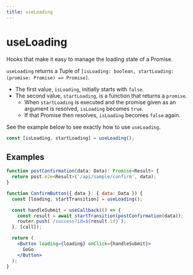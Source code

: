 ```yaml
---
title: useLoading
---
```


# useLoading

Hooks that make it easy to manage the loading state of a Promise.

`useLoading` returns a Tuple of `[isLoading: boolean, startLoading: (promise: Promise) => Promise]`.

- The first value, `isLoading`, initially starts with `false`.
- The second value, `startLoading`, is a function that returns a `promise`.
  - When `startLoading` is executed and the promise given as an argument is resolved, `isLoading` becomes `true`.
  - If that Promise then resolves, `isLoading` becomes `false` again.

See the example below to see exactly how to use `useLoading`.

```typescript
const [isLoading, startLoading] = useLoading();
```

## Examples

```jsx
function postConfirmation(data: Data): Promise<Result> {
  return post.e2e<Result>('/api/sample/confirm', data);
}

function ConfirmButton({ data }: { data: Data }) {
  const [loading, startTransition] = useLoading();

  const handleSubmit = useCallback(() => {
    const result = await startTransition(postConfirmation(data));
    router.push(`/success?id=${result.id}`);
  }, [call]);

  return (
    <Button loading={loading} onClick={handleSubmit}>
      GoGo
    </Button>
  );
}
```
